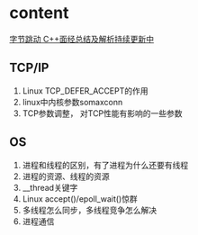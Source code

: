 
# content

[字节跳动 C++面经总结及解析持续更新中](https://zhuanlan.zhihu.com/p/354132072)  

## TCP/IP
1. Linux TCP_DEFER_ACCEPT的作用  
2. linux中内核参数somaxconn  
3. TCP参数调整， 对TCP性能有影响的一些参数


## OS
1. 进程和线程的区别，有了进程为什么还要有线程  
2. 进程的资源、线程的资源  
3. __thread关键字  
4. Linux accept()/epoll_wait()惊群  
5. 多线程怎么同步，多线程竞争怎么解决
6. 进程通信